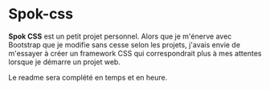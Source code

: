 # Spok-css

**Spok CSS** est un petit projet personnel. Alors que je m'énerve avec Bootstrap que je modifie sans cesse selon les projets, j'avais envie de m'essayer à créer un framework CSS qui correspondrait plus à mes attentes lorsque je démarre un projet web.

Le readme sera complété en temps et en heure.
